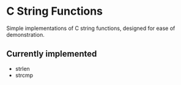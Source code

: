 # C String Functions
Simple implementations of C string functions, designed for ease of demonstration.

## Currently implemented
- strlen
- strcmp
